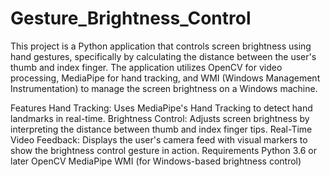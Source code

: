 # Gesture_Brightness_Control
This project is a Python application that controls screen brightness using hand gestures, specifically by calculating the distance between the user's thumb and index finger. The application utilizes OpenCV for video processing, MediaPipe for hand tracking, and WMI (Windows Management Instrumentation) to manage the screen brightness on a Windows machine.

Features
Hand Tracking: Uses MediaPipe's Hand Tracking to detect hand landmarks in real-time.
Brightness Control: Adjusts screen brightness by interpreting the distance between thumb and index finger tips.
Real-Time Video Feedback: Displays the user's camera feed with visual markers to show the brightness control gesture in action.
Requirements
Python 3.6 or later
OpenCV
MediaPipe
WMI (for Windows-based brightness control)
